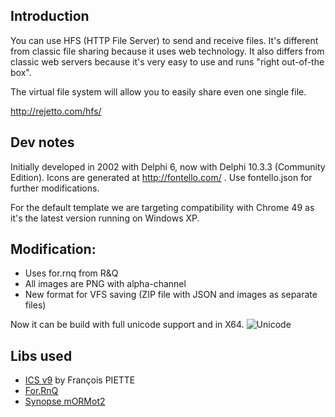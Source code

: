 ## Introduction
You can use HFS (HTTP File Server) to send and receive files.
It's different from classic file sharing because it uses web technology.
It also differs from classic web servers because it's very easy to use and runs "right out-of-the box".

The virtual file system will allow you to easily share even one single file.


http://rejetto.com/hfs/

## Dev notes
Initially developed in 2002 with Delphi 6, now with Delphi 10.3.3 (Community Edition).
Icons are generated at http://fontello.com/ . Use fontello.json for further modifications.

For the default template we are targeting compatibility with Chrome 49 as it's the latest version running on Windows XP.

## Modification:
- Uses for.rnq from R&Q
- All images are PNG with alpha-channel
- New format for VFS saving (ZIP file with JSON and images as separate files)

Now it can be build with full unicode support and in X64.
<img src="https://rnq.ru/forum/attachment/1977" alt="Unicode">

## Libs used
- [ICS v9](http://www.overbyte.be) by François PIETTE 
- [For.RnQ](https://github.com/drapid/rnq/tree/master/for.RnQ)
- [Synopse mORMot2](https://github.com/synopse/mORMot2)
